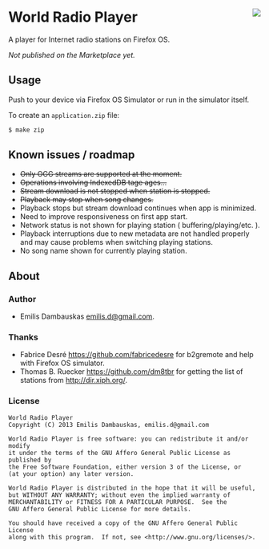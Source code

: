 # <img src="https://raw.github.com/emilis/worldradioplayer/master/static/img/icons/60.png" align="right"> World Radio Player

A player for Internet radio stations on Firefox OS.

*Not published on the Marketplace yet.*

## Usage

Push to your device via Firefox OS Simulator or run in the simulator itself.

To create an `application.zip` file:
``` bash
$ make zip
```

## Known issues / roadmap

- ~~Only OGG streams are supported at the moment.~~
- ~~Operations involving IndexedDB tage ages...~~
- ~~Stream download is not stopped when station is stopped.~~
- ~~Playback may stop when song changes.~~
- Playback stops but stream download continues when app is minimized.
- Need to improve responsiveness on first app start.
- Network status is not shown for playing station ( buffering/playing/etc. ).
- Playback interruptions due to new metadata are not handled properly and may cause problems when switching playing stations.
- No song name shown for currently playing station.

## About

### Author

- Emilis Dambauskas <emilis.d@gmail.com>.

### Thanks

- Fabrice Desré <https://github.com/fabricedesre> for b2gremote and help with Firefox OS simulator.
- Thomas B. Ruecker <https://github.com/dm8tbr> for getting the list of stations from <http://dir.xiph.org/>.

### License

    World Radio Player
    Copyright (C) 2013 Emilis Dambauskas, emilis.d@gmail.com

    World Radio Player is free software: you can redistribute it and/or modify
    it under the terms of the GNU Affero General Public License as published by
    the Free Software Foundation, either version 3 of the License, or
    (at your option) any later version.

    World Radio Player is distributed in the hope that it will be useful,
    but WITHOUT ANY WARRANTY; without even the implied warranty of
    MERCHANTABILITY or FITNESS FOR A PARTICULAR PURPOSE.  See the
    GNU Affero General Public License for more details.

    You should have received a copy of the GNU Affero General Public License
    along with this program.  If not, see <http://www.gnu.org/licenses/>.
